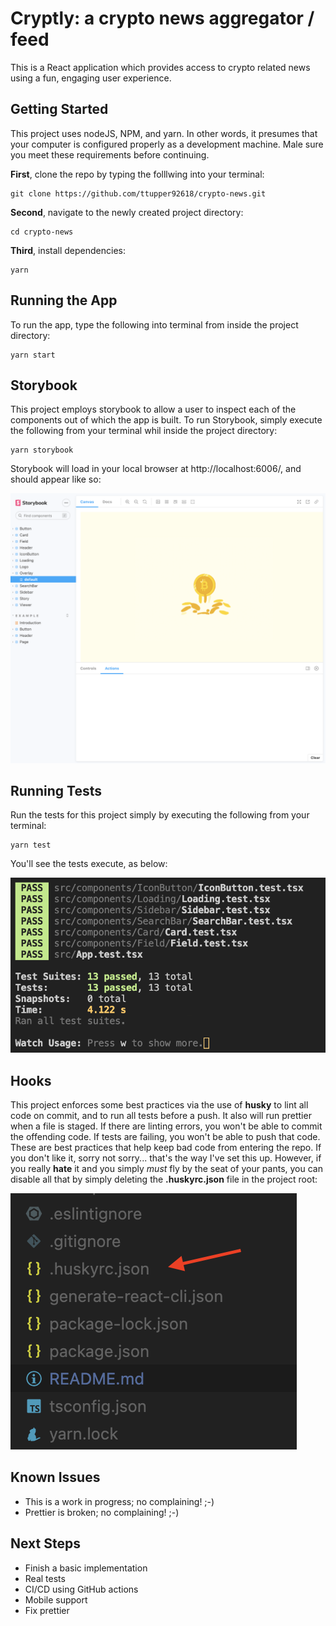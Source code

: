 # **Cryptly: a crypto news aggregator / feed**

This is a React application which provides access to crypto related news using a fun, engaging user experience.

## **Getting Started** ##

This project uses nodeJS, NPM, and yarn.  In other words, it presumes that your computer is configured properly as a development machine.  Male sure you meet these requirements before continuing.

**First**, clone the repo by typing the folllwing into your terminal:

```
git clone https://github.com/ttupper92618/crypto-news.git
```

**Second**, navigate to the newly created project directory:

```
cd crypto-news
```

**Third**, install dependencies:

```
yarn
```

## **Running the App**

To run the app, type the following into terminal from inside the project directory:

```
yarn start
```

## **Storybook**

This project employs storybook to allow a user to inspect each of the components out of which the app is built.  To run Storybook, simply execute the following from your terminal whil inside the project directory:

```
yarn storybook
```

Storybook will load in your local browser at http://localhost:6006/, and should appear like so:

![](./assets/storybook.png?raw=true "Title")

## **Running Tests** ##

Run the tests for this project simply by executing the following from your terminal:

```
yarn test
```

You'll see the tests execute, as below:

![](./assets/tests.png?raw=true "Title")

## **Hooks**

This project enforces some best practices via the use of **husky** to lint all code on commit, and to run all tests before a push.  It also will run prettier when a file is staged.  If there are linting errors, you won't be able to commit the offending code.  If tests are failing, you won't be able to push that code.  These are best practices that help keep bad code from entering the repo.  If you don't like it, sorry not sorry... that's the way I've set this up.  However, if you really **hate** it and you simply *must* fly by the seat of your pants, you can disable all that by simply deleting the **.huskyrc.json** file in the project root:

![](./assets/husky.png?raw=true "Title")

## **Known Issues**

- This is a work in progress; no complaining! ;-)
- Prettier is broken; no complaining! ;-)

## **Next Steps**

- Finish a basic implementation
- Real tests
- CI/CD using GitHub actions
- Mobile support
- Fix prettier


